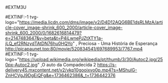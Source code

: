 #EXTM3U

#EXTINF:-1 tvg-logo="https://media.licdn.com/dms/image/v2/D4D12AQG6BE1dsRLMzA/article-cover_image-shrink_600_2000/article-cover_image-shrink_600_2000/0/1682616814479?e=2147483647&v=beta&t=P4iLwnePJZtXTY1a-jLQ_ef2RNzydTAtDN76hu0HQYo" , Preciosa - Uma História de Esperança
http://picapaunet.top:80/movie/520834541/697689953/7767.mp4
#EXTINF:-1 tvg-logo="https://upload.wikimedia.org/wikipedia/pt/thumb/3/30/Autoc2.jpg/250px-Autoc2.jpg" ,O auto da Compadecida 2
https://s-delivery45.mxcontent.net/v2/vkp10gooixvo0p.mp4?s=MShulG-ZnHCVgJ9DgEiQFg&e=1736462386&_t=1736442376
